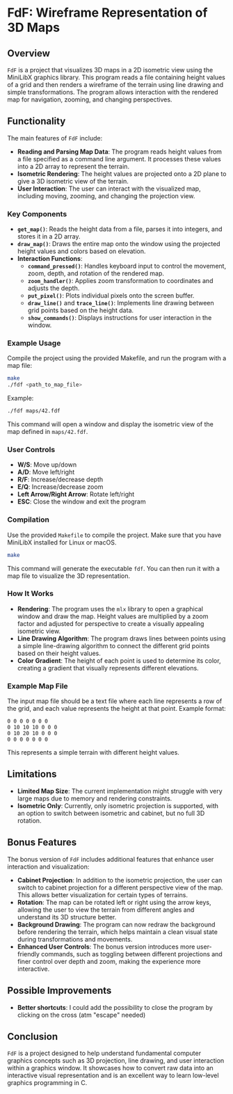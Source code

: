 # FdF: Wireframe Representation of 3D Maps

## Overview

`FdF` is a project that visualizes 3D maps in a 2D isometric view using the MiniLibX graphics library. This program reads a file containing height values of a grid and then renders a wireframe of the terrain using line drawing and simple transformations. The program allows interaction with the rendered map for navigation, zooming, and changing perspectives.

## Functionality

The main features of `FdF` include:
- **Reading and Parsing Map Data**: The program reads height values from a file specified as a command line argument. It processes these values into a 2D array to represent the terrain.
- **Isometric Rendering**: The height values are projected onto a 2D plane to give a 3D isometric view of the terrain.
- **User Interaction**: The user can interact with the visualized map, including moving, zooming, and changing the projection view.

### Key Components

- **`get_map()`**: Reads the height data from a file, parses it into integers, and stores it in a 2D array.
- **`draw_map()`**: Draws the entire map onto the window using the projected height values and colors based on elevation.
- **Interaction Functions**:
  - **`command_pressed()`**: Handles keyboard input to control the movement, zoom, depth, and rotation of the rendered map.
  - **`zoom_handler()`**: Applies zoom transformation to coordinates and adjusts the depth.
  - **`put_pixel()`**: Plots individual pixels onto the screen buffer.
  - **`draw_line()`** and **`trace_line()`**: Implements line drawing between grid points based on the height data.
  - **`show_commands()`**: Displays instructions for user interaction in the window.

### Example Usage

Compile the project using the provided Makefile, and run the program with a map file:

```sh
make
./fdf <path_to_map_file>
```

Example:

```sh
./fdf maps/42.fdf
```

This command will open a window and display the isometric view of the map defined in `maps/42.fdf`.

### User Controls

- **W/S**: Move up/down
- **A/D**: Move left/right
- **R/F**: Increase/decrease depth
- **E/Q**: Increase/decrease zoom
- **Left Arrow/Right Arrow**: Rotate left/right
- **ESC**: Close the window and exit the program

### Compilation

Use the provided `Makefile` to compile the project. Make sure that you have MiniLibX installed for Linux or macOS.

```sh
make
```

This command will generate the executable `fdf`. You can then run it with a map file to visualize the 3D representation.

### How It Works

- **Rendering**: The program uses the `mlx` library to open a graphical window and draw the map. Height values are multiplied by a zoom factor and adjusted for perspective to create a visually appealing isometric view.
- **Line Drawing Algorithm**: The program draws lines between points using a simple line-drawing algorithm to connect the different grid points based on their height values.
- **Color Gradient**: The height of each point is used to determine its color, creating a gradient that visually represents different elevations.

### Example Map File

The input map file should be a text file where each line represents a row of the grid, and each value represents the height at that point. Example format:

```
0 0 0 0 0 0 0
0 10 10 10 0 0 0
0 10 20 10 0 0 0
0 0 0 0 0 0 0
```

This represents a simple terrain with different height values.

## Limitations

- **Limited Map Size**: The current implementation might struggle with very large maps due to memory and rendering constraints.
- **Isometric Only**: Currently, only isometric projection is supported, with an option to switch between isometric and cabinet, but no full 3D rotation.

## Bonus Features

The bonus version of `FdF` includes additional features that enhance user interaction and visualization:
- **Cabinet Projection**: In addition to the isometric projection, the user can switch to cabinet projection for a different perspective view of the map. This allows better visualization for certain types of terrains.
- **Rotation**: The map can be rotated left or right using the arrow keys, allowing the user to view the terrain from different angles and understand its 3D structure better.
- **Background Drawing**: The program can now redraw the background before rendering the terrain, which helps maintain a clean visual state during transformations and movements.
- **Enhanced User Controls**: The bonus version introduces more user-friendly commands, such as toggling between different projections and finer control over depth and zoom, making the experience more interactive.

## Possible Improvements

- **Better shortcuts**: I could add the possibility to close the program by clicking on the cross (atm "escape" needed)

## Conclusion

`FdF` is a project designed to help understand fundamental computer graphics concepts such as 3D projection, line drawing, and user interaction within a graphics window. It showcases how to convert raw data into an interactive visual representation and is an excellent way to learn low-level graphics programming in C.


